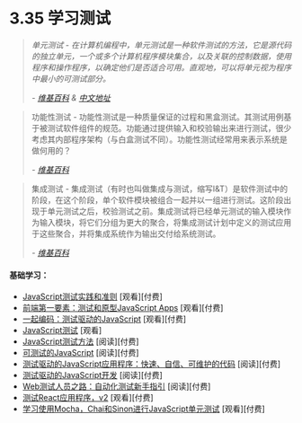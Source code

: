 <!-- 3.35 - Learn Testing -->
# 3.35 学习测试
<!-- Unit Testing - In computer programming, unit testing is a software testing method by which individual units of source code, sets of one or more computer program modules together with associated control data, usage procedures, and operating procedures, are tested to determine whether they are fit for use. Intuitively, one can view a unit as the smallest testable part of an application.

— Wikipedia -->

> *单元测试 - 在计算机编程中，单元测试是一种软件测试的方法，它是源代码的独立单元，一个或多个计算机程序模块集合，以及关联的控制数据，使用程序和操作程序，以确定他们是否适合可用。直观地，可以将单元视为程序中最小的可测试部分。*
>
> *- [维基百科](https://en.wikipedia.org/wiki/Unit_testing) & [中文地址](https://zh.wikipedia.org/wiki/%E5%8D%95%E5%85%83%E6%B5%8B%E8%AF%95)*

<!-- 
Functional Testing - Functional testing is a quality assurance (QA) process and a type of black box testing that bases its test cases on the specifications of the software component under test. Functions are tested by feeding them input and examining the output, and internal program structure is rarely considered (not like in white-box testing). Functional testing usually describes what the system does.

— Wikipedia -->

> 功能性测试 - 功能性测试是一种质量保证的过程和黑盒测试。其测试用例基于被测试软件组件的规范。功能通过提供输入和校验输出来进行测试，很少考虑其内部程序架构（与白盒测试不同）。功能性测试经常用来表示系统是做何用的？
>
> *- [维基百科](https://en.wikipedia.org/wiki/Functional_testing)*

<!-- Integration Testing - Integration testing (sometimes called integration and testing, abbreviated I&T) is the phase in software testing in which individual software modules are combined and tested as a group. It occurs after unit testing and before validation testing. Integration testing takes as its input modules that have been unit tested, groups them in larger aggregates, applies tests defined in an integration test plan to those aggregates, and delivers as its output the integrated system ready for system testing.

— Wikipedia -->

> 集成测试 - 集成测试（有时也叫做集成与测试，缩写I&T）是软件测试中的阶段，在这个阶段，单个软件模块被组合一起并以一组进行测试。这阶段出现于单元测试之后，校验测试之前。集成测试将已经单元测试的输入模块作为输入模块，将它们分组为更大的聚合，将集成测试计划中定义的测试应用于这些聚合，并将集成系统作为输出交付给系统测试。
>
> *- [维基百科](https://en.wikipedia.org/wiki/Integration_testing)*

<!-- General Learning: -->
<!-- JavaScript Testing Practices and Principles [watch][$]
Front-End First: Testing and Prototyping JavaScript Apps [watch][$]
Let's Code: Test-Driven JavaScript [watch][$]
JavaScript Testing [watch]
JavaScript Testing Recipes [read][$]
Testable JavaScript [read][$]
Test-Driving JavaScript Applications: Rapid, Confident, Maintainable Code[read][$]
Test-Driven JavaScript Development [read][$]
The Way of the Web Tester: A Beginner's Guide to Automating Tests [read][$]
Testing React Applications, v2 [watch][$]
Learn Javascript Unit Testing With Mocha, Chai and Sinon [watch][$] -->

#### 基础学习：
- [JavaScript测试实践和准则](https://frontendmasters.com/courses/testing-practices-principles/) [观看][付费]
- [前端第一要素：测试和原型JavaScript Apps](http://www.pluralsight.com/courses/testing-and-prototyping-javascript-apps) [观看][付费]
- [一起编码：测试驱动的JavaScript](http://www.letscodejavascript.com/) [观看][付费]
- [JavaScript测试](https://www.udacity.com/course/javascript-testing--ud549) [观看]
- [JavaScript测试方法](http://jstesting.jcoglan.com/) [阅读][付费]
- [可测试的JavaScript](https://www.amazon.com/gp/product/1449323391?&_encoding=UTF8&tag=frontend-handbook-20&linkCode=ur2&linkId=a27df21b09e3eff9ad8033a5c959e7f0&camp=1789&creative=9325) [阅读][付费]
- [测试驱动的JavaScript应用程序：快速、自信、可维护的代码](https://www.amazon.com/Test-Driving-JavaScript-Applications-Confident-Maintainable/dp/1680501747?&_encoding=UTF8&tag=frontend-handbook-20&linkCode=ur2&linkId=c97c9c87e634569328a335cba0b0c15f&camp=1789&creative=9325) [阅读][付费]
- [测试驱动的JavaScript开发](https://www.amazon.com/dp/0321683919/?&_encoding=UTF8&tag=frontend-handbook-20&linkCode=ur2&linkId=f707aa5243bf6bac68bda05d1e6369e8&camp=1789&creative=9325) [阅读][付费]
- [Web测试人员之路：自动化测试新手指引](https://www.amazon.com/Way-Web-Tester-Beginners-Automating/dp/1680501836/?&_encoding=UTF8&tag=frontend-handbook-20&linkCode=ur2&linkId=3e2c87950e0350d64c9d9862ed2ef524&camp=1789&creative=9325) [阅读][付费]
- [测试React应用程序，v2](https://frontendmasters.com/courses/testing-react/) [观看][付费]
- [学习使用Mocha，Chai和Sinon进行JavaScript单元测试](https://www.udemy.com/learn-javascript-unit-testing-with-mocha-chai-and-sinon/) [观看][付费]
